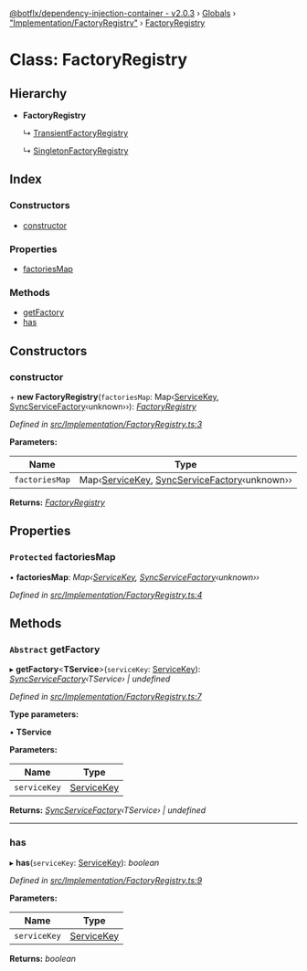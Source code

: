 [@botflx/dependency-injection-container - v2.0.3](../README.md) › [Globals](../globals.md) › ["Implementation/FactoryRegistry"](../modules/_implementation_factoryregistry_.md) › [FactoryRegistry](_implementation_factoryregistry_.factoryregistry.md)

# Class: FactoryRegistry

## Hierarchy

* **FactoryRegistry**

  ↳ [TransientFactoryRegistry](_implementation_factoryregistry_.transientfactoryregistry.md)

  ↳ [SingletonFactoryRegistry](_implementation_factoryregistry_.singletonfactoryregistry.md)

## Index

### Constructors

* [constructor](_implementation_factoryregistry_.factoryregistry.md#constructor)

### Properties

* [factoriesMap](_implementation_factoryregistry_.factoryregistry.md#protected-factoriesmap)

### Methods

* [getFactory](_implementation_factoryregistry_.factoryregistry.md#abstract-getfactory)
* [has](_implementation_factoryregistry_.factoryregistry.md#has)

## Constructors

###  constructor

\+ **new FactoryRegistry**(`factoriesMap`: Map‹[ServiceKey](../modules/_interfaces_.md#servicekey), [SyncServiceFactory](../modules/_interfaces_.md#syncservicefactory)‹unknown››): *[FactoryRegistry](_implementation_factoryregistry_.factoryregistry.md)*

*Defined in [src/Implementation/FactoryRegistry.ts:3](https://github.com/botflux/dependency-injection-container/blob/f2bcefe/packages/DIContainer/src/Implementation/FactoryRegistry.ts#L3)*

**Parameters:**

Name | Type |
------ | ------ |
`factoriesMap` | Map‹[ServiceKey](../modules/_interfaces_.md#servicekey), [SyncServiceFactory](../modules/_interfaces_.md#syncservicefactory)‹unknown›› |

**Returns:** *[FactoryRegistry](_implementation_factoryregistry_.factoryregistry.md)*

## Properties

### `Protected` factoriesMap

• **factoriesMap**: *Map‹[ServiceKey](../modules/_interfaces_.md#servicekey), [SyncServiceFactory](../modules/_interfaces_.md#syncservicefactory)‹unknown››*

*Defined in [src/Implementation/FactoryRegistry.ts:4](https://github.com/botflux/dependency-injection-container/blob/f2bcefe/packages/DIContainer/src/Implementation/FactoryRegistry.ts#L4)*

## Methods

### `Abstract` getFactory

▸ **getFactory**<**TService**>(`serviceKey`: [ServiceKey](../modules/_interfaces_.md#servicekey)): *[SyncServiceFactory](../modules/_interfaces_.md#syncservicefactory)‹TService› | undefined*

*Defined in [src/Implementation/FactoryRegistry.ts:7](https://github.com/botflux/dependency-injection-container/blob/f2bcefe/packages/DIContainer/src/Implementation/FactoryRegistry.ts#L7)*

**Type parameters:**

▪ **TService**

**Parameters:**

Name | Type |
------ | ------ |
`serviceKey` | [ServiceKey](../modules/_interfaces_.md#servicekey) |

**Returns:** *[SyncServiceFactory](../modules/_interfaces_.md#syncservicefactory)‹TService› | undefined*

___

###  has

▸ **has**(`serviceKey`: [ServiceKey](../modules/_interfaces_.md#servicekey)): *boolean*

*Defined in [src/Implementation/FactoryRegistry.ts:9](https://github.com/botflux/dependency-injection-container/blob/f2bcefe/packages/DIContainer/src/Implementation/FactoryRegistry.ts#L9)*

**Parameters:**

Name | Type |
------ | ------ |
`serviceKey` | [ServiceKey](../modules/_interfaces_.md#servicekey) |

**Returns:** *boolean*

